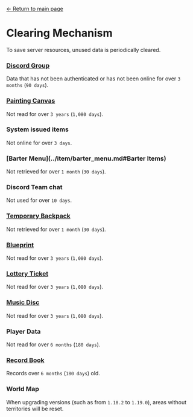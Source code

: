 [← Return to main page](../)
# Clearing Mechanism
To save server resources, unused data is periodically cleared.

### [Discord Group](discord_server.md)
Data that has not been authenticated or has not been online for over `3 months` (`90 days`).

### [Painting Canvas](../item/draw_map.md)
Not read for over `3 years` (`1,080 days`).

### System issued items
Not online for over `3 days`.

### [Barter Menu](../item/barter_menu.md#Barter Items)
Not retrieved for over `1 month` (`30 days`).

### Discord Team chat
Not used for over `10 days`.

### [Temporary Backpack](cat_bowl.md)
Not retrieved for over `1 month` (`30 days`).

### [Blueprint](../item/build_blueprint.md)
Not read for over `3 years` (`1,080 days`).

### [Lottery Ticket](../item/lottery_ticket.md)
Not read for over `3 years` (`1,080 days`).

### [Music Disc](../item/music_box.md)
Not read for over `3 years` (`1,080 days`).

### Player Data
Not read for over `6 months` (`180 days`).

### [Record Book](../item/logger_menu.md)
Records over `6 months` (`180 days`) old.

### World Map
When upgrading versions (such as from `1.18.2` to `1.19.0`), areas without territories will be reset.
